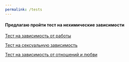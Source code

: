 ```yaml
---
permalink: /tests
---
```


#### Предлагаю пройти тест на нехимические зависимости

[Тест на зависимость от работы](/tests/aw)

[Тест на сексуальную зависимость](/tests/as)

[Тест на зависимость от отношений и любви](/tests/laa)
